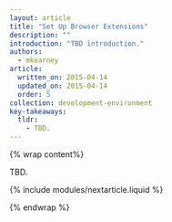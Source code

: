 ```yaml
---
layout: article
title: "Set Up Browser Extensions"
description: ""
introduction: "TBD introduction."
authors:
  - mkearney
article:
  written_on: 2015-04-14
  updated_on: 2015-04-14
  order: 5
collection: development-environment
key-takeaways:
  tldr: 
    - TBD.
---
```


{% wrap content%}

TBD.

{% include modules/nextarticle.liquid %}

{% endwrap %}
